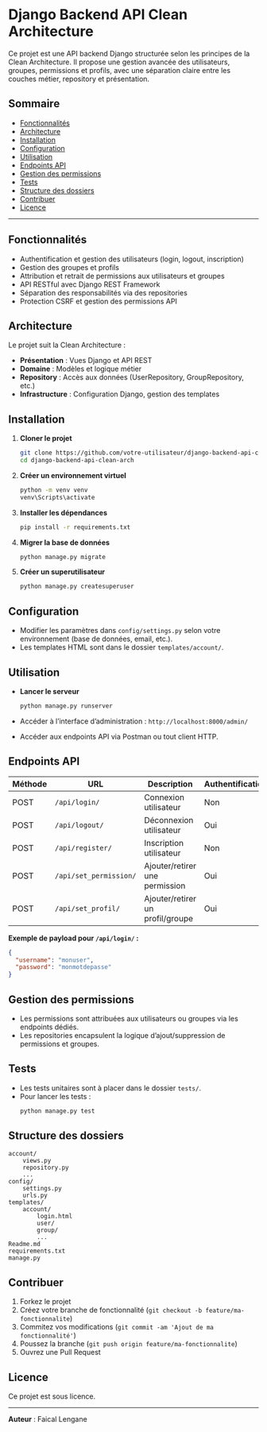 # Django Backend API Clean Architecture

Ce projet est une API backend Django structurée selon les principes de la Clean Architecture. Il propose une gestion avancée des utilisateurs, groupes, permissions et profils, avec une séparation claire entre les couches métier, repository et présentation.

## Sommaire

- [Fonctionnalités](#fonctionnalités)
- [Architecture](#architecture)
- [Installation](#installation)
- [Configuration](#configuration)
- [Utilisation](#utilisation)
- [Endpoints API](#endpoints-api)
- [Gestion des permissions](#gestion-des-permissions)
- [Tests](#tests)
- [Structure des dossiers](#structure-des-dossiers)
- [Contribuer](#contribuer)
- [Licence](#licence)

---

## Fonctionnalités

- Authentification et gestion des utilisateurs (login, logout, inscription)
- Gestion des groupes et profils
- Attribution et retrait de permissions aux utilisateurs et groupes
- API RESTful avec Django REST Framework
- Séparation des responsabilités via des repositories
- Protection CSRF et gestion des permissions API

## Architecture

Le projet suit la Clean Architecture :
- **Présentation** : Vues Django et API REST
- **Domaine** : Modèles et logique métier
- **Repository** : Accès aux données (UserRepository, GroupRepository, etc.)
- **Infrastructure** : Configuration Django, gestion des templates

## Installation

1. **Cloner le projet**
   ```bash
   git clone https://github.com/votre-utilisateur/django-backend-api-clean-arch.git
   cd django-backend-api-clean-arch
   ```

2. **Créer un environnement virtuel**
   ```bash
   python -m venv venv
   venv\Scripts\activate
   ```

3. **Installer les dépendances**
   ```bash
   pip install -r requirements.txt
   ```

4. **Migrer la base de données**
   ```bash
   python manage.py migrate
   ```

5. **Créer un superutilisateur**
   ```bash
   python manage.py createsuperuser
   ```

## Configuration

- Modifier les paramètres dans `config/settings.py` selon votre environnement (base de données, email, etc.).
- Les templates HTML sont dans le dossier `templates/account/`.

## Utilisation

- **Lancer le serveur**
  ```bash
  python manage.py runserver
  ```

- Accéder à l’interface d’administration : `http://localhost:8000/admin/`
- Accéder aux endpoints API via Postman ou tout client HTTP.

## Endpoints API

| Méthode | URL                        | Description                      | Authentification |
|---------|----------------------------|----------------------------------|------------------|
| POST    | `/api/login/`              | Connexion utilisateur            | Non              |
| POST    | `/api/logout/`             | Déconnexion utilisateur          | Oui              |
| POST    | `/api/register/`           | Inscription utilisateur          | Non              |
| POST    | `/api/set_permission/`     | Ajouter/retirer une permission   | Oui              |
| POST    | `/api/set_profil/`         | Ajouter/retirer un profil/groupe | Oui              |

**Exemple de payload pour `/api/login/` :**
```json
{
  "username": "monuser",
  "password": "monmotdepasse"
}
```

## Gestion des permissions

- Les permissions sont attribuées aux utilisateurs ou groupes via les endpoints dédiés.
- Les repositories encapsulent la logique d’ajout/suppression de permissions et groupes.

## Tests

- Les tests unitaires sont à placer dans le dossier `tests/`.
- Pour lancer les tests :
  ```bash
  python manage.py test
  ```

## Structure des dossiers

```
account/
    views.py
    repository.py
    ...
config/
    settings.py
    urls.py
templates/
    account/
        login.html
        user/
        group/
        ...
Readme.md
requirements.txt
manage.py
```

## Contribuer

1. Forkez le projet
2. Créez votre branche de fonctionnalité (`git checkout -b feature/ma-fonctionnalite`)
3. Commitez vos modifications (`git commit -am 'Ajout de ma fonctionnalité'`)
4. Poussez la branche (`git push origin feature/ma-fonctionnalite`)
5. Ouvrez une Pull Request

## Licence

Ce projet est sous licence.

---

**Auteur** : Faical Lengane